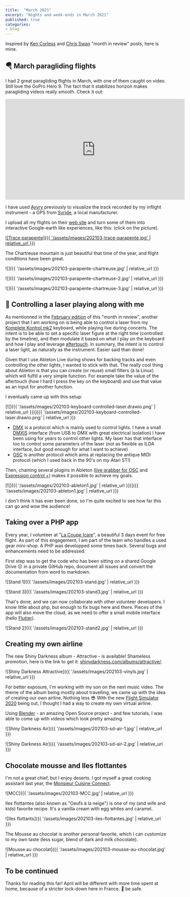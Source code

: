 ```yaml
---
title:  "March 2021"
excerpt: "Nights and week-ends in March 2021"
published: true
categories:
- blog
---
```


Inspired by [Ken Corless](https://www.linkedin.com/in/kencorless/) and [Chris Swan](https://blog.thestateofme.com/) "month in review" posts, here is mine.

## 🪂 March paragliding flights

I had 2 great paragliding flights in March, with one of them caught on video. Still love the GoPro Hero 9. The fact that it stabilizes horizon makes paragliding videos really smooth. Check it out:

<iframe width="560" height="315" src="https://www.youtube.com/embed/O2s06TPO5YM" title="YouTube video player" frameborder="0" allow="accelerometer; autoplay; clipboard-write; encrypted-media; gyroscope; picture-in-picture" allowfullscreen></iframe>

I have used [Ayvry](https://ayvri.com) previously to visualize the track recorded by my inflight instrument - a GPS from [Syride](https://www.syride.com/), a local manufacturer.

I upload all my flights on their [web site](https://www.syride.com/en/pilotes/paparapente) and turn some of them into interactive Google-earth like experiences, like this: (click on the picture).

[![Trace parapente]({{ '/assets/images/202103-trace-parapente.jpg' | relative_url }})](https://ayvri.com/scene/49j7o1xdke/ckn2u3xih00013b6hqp1ef0ep)

The Chartreuse mountain is just beautiful that time of the year, and flight conditions have been great.

![]({{ '/assets/images/202103-parapente-chartreuse.jpg' | relative_url }})

![]({{ '/assets/images/202103-parapente-chartreuse-2.jpg' | relative_url }})

![]({{ '/assets/images/202103-parapente-chartreuse-3.jpg' | relative_url }})

## 🎹 Controlling a laser playing along with me

As mentionned in the [February edition](../February-2021/) of this "month in review",
another project that I am working on is being able to control a laser from my
[Komplete Kontrol mk2](https://www.native-instruments.com/en/products/komplete/keyboards/komplete-kontrol-s49-s61/) keyboard, while playing live during concerts.
The intent is to be able to set a specific laser figure at the right time (controlled by the timeline),
and then modulate it based on what I play on the keyboard and how I play and leverage
[aftertouch](https://en.wikipedia.org/wiki/Keyboard_expression). In summary, the intent is to control a laser light,
as naturally as the instrument. Easier said than done!

Given that I use Ableton Live during shows for backing tracks and even controlling the other lights,
I wanted to stick with that. The really cool thing about Ableton is that you can create (or reuse) small
filters (à la Linux) which will fulfill a very simple function. For example take the value of the aftertouch
(how I hard I press the key on the keyboard) and use that value as an input for another function.

I eventually came up with this setup:

[![]({{ '/assets/images/202103-keyboard-controlled-laser.drawio.png' | relative_url }})]({{ '/assets/images/202103-keyboard-controlled-laser.drawio.png' | relative_url }})

- [DMX](https://en.wikipedia.org/wiki/DMX512) is a protocol which is mainly used to control lights. I have a small [DMXIS](https://www.dmxis.com/) interface (from USB to DMX with great electrical isolation) I have been using for years to control other lights. My laser has that interface too to control some parameters of the laser (not as flexible as ILDA interface, but good enough for what I want to achieve)
- [OSC](https://en.wikipedia.org/wiki/Open_Sound_Control) is another protocol which aims at replacing the antique MIDI protocol (which I used back in the 90's on my Atari ST!)

Then, chaining several plugins in Ableton ([live grabber for OSC](https://www.showsync.com/tools#livegrabber) and [Expression control +](https://www.maxforlive.com/library/device/5695/expression-control-plus)) makes it possible to achieve my goals.

[![]({{ '/assets/images/202103-ableton1.jpg' | relative_url }})]({{ '/assets/images/202103-ableton1.jpg' | relative_url }})

I don't think it has ever been done, so I'm quite excited to see how far this can go and wow the audience!

## Taking over a PHP app

Every year, I volunteer at "[La Coupe Icare](https://www.coupe-icare.org/GB_home.html)", a beautiful 3 days event for free flight. As part of this engagement, I am part of the team who handles a used gear mini-shop. A PHP was developped some times back. Several bugs and enhancements need to be addressed.

First step was to get the code who has been sitting on a shared Google Drive 😔 in a private GitHub repo, document all issues and convert the documentation from word to markdown.

![Stand 1]({{ '/assets/images/202103-stand.jpg' | relative_url }})

![Stand 3]({{ '/assets/images/202103-stand3.jpg' | relative_url }})

That's done, and we can now collaborate with other volunteer developers. I know little about php, but enough to fix bugs here and there. Pieces of the app will also move the cloud, as we need to offer a small mobile interface (hello [Flutter](https://flutter.dev/)).

![Stand 2]({{ '/assets/images/202103-stand2.jpg' | relative_url }})

## Creating my own airline

The new Shiny Darkness album - Attractive - is available! Shameless promotion, here is the link to get it: [shinydarkness.com/albums/attractive/](https://shinydarkness.com/albums/attractive/).

![Shiny Darkness Attractive]({{ '/assets/images/202103-vinyls.jpg' | relative_url }})

For better exposure, I'm working with my son on the next music video. The theme of the album being mostly about travelling, we came up with the idea of creating our own airline. Nothing less 😎
With the new [Flight Simulator 2020](https://www.flightsimulator.com/) being out, I thought I had a way to create my own virtual airline.

Using [Blender](https://www.blender.org/) - an amazing Open Source project - and few tutorials, I was able to come up with videos which look pretty amazing.

![Shiny Darkness Air]({{ '/assets/images/202103-sd-air-1.jpg' | relative_url }})

![Shiny Darkness Air]({{ '/assets/images/202103-sd-air-2.jpg' | relative_url }})

## Chocolate mousse and Iles flottantes

I'm not a great chief, but I enjoy deserts. I got myself a great cooking assistant last year, the [Monsieur Cuisine Connect](https://www.monsieur-cuisine.com/en/).

![MCC]({{ '/assets/images/202103-MCC.jpg' | relative_url }})

Iles flottantes (also known as "Oeufs à la neige") is one of my (and wife and kids) favorite recipe. It's a vanilla cream with egg whites and caramel.

![Iles flottants]({{ '/assets/images/202103-iles-flottantes.jpg' | relative_url }})

The Mousse au chocolat is another personal favorite, which I can customize to my own taste (less sugar, blend of dark and milk chocolate).

![Mousse au chocolat]({{ '/assets/images/202103-mousse-au-chocolat.jpg' | relative_url }})

## To be continued

Thanks for reading this far! April will be different with more time spent at home, because of a stricter lock-down here in France. 👋 be safe.
